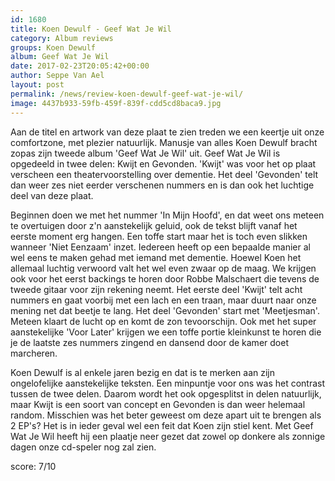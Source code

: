```yaml
---
id: 1680
title: Koen Dewulf - Geef Wat Je Wil
category: Album reviews
groups: Koen Dewulf
album: Geef Wat Je Wil
date: 2017-02-23T20:05:42+00:00
author: Seppe Van Ael
layout: post
permalink: /news/review-koen-dewulf-geef-wat-je-wil/
image: 4437b933-59fb-459f-839f-cdd5cd8baca9.jpg
---
```

Aan de titel en artwork van deze plaat te zien treden we een keertje uit onze comfortzone, met plezier natuurlijk. Manusje van alles Koen Dewulf bracht zopas zijn tweede album 'Geef Wat Je Wil' uit. Geef Wat Je Wil is opgedeeld in twee delen: Kwijt en Gevonden. 'Kwijt' was voor het op plaat verscheen een theatervoorstelling over dementie. Het deel 'Gevonden' telt dan weer zes niet eerder verschenen nummers en is dan ook het luchtige deel van deze plaat.

Beginnen doen we met het nummer 'In Mijn Hoofd', en dat weet ons meteen te overtuigen door z'n aanstekelijk geluid, ook de tekst blijft vanaf het eerste moment erg hangen. Een toffe start maar het is toch even slikken wanneer 'Niet Eenzaam' inzet. Iedereen heeft op een bepaalde manier al wel eens te maken gehad met iemand met dementie. Hoewel Koen het allemaal luchtig verwoord valt het wel even zwaar op de maag. We krijgen ook voor het eerst backings te horen door Robbe Malschaert die tevens de tweede gitaar voor zijn rekening neemt. Het eerste deel 'Kwijt' telt acht nummers en gaat voorbij met een lach en een traan, maar duurt naar onze mening net dat beetje te lang. Het deel 'Gevonden' start met 'Meetjesman'. Meteen klaart de lucht op en komt de zon tevoorschijn. Ook met het super aanstekelijke 'Voor Later' krijgen we een toffe portie kleinkunst te horen die je de laatste zes nummers zingend en dansend door de kamer doet marcheren.

Koen Dewulf is al enkele jaren bezig en dat is te merken aan zijn ongelofelijke aanstekelijke teksten. Een minpuntje voor ons was het contrast tussen de twee delen. Daarom wordt het ook opgesplitst in delen natuurlijk, maar Kwijt is een soort van concept en Gevonden is dan weer helemaal random. Misschien was het beter geweest om deze apart uit te brengen als 2 EP's? Het is in ieder geval wel een feit dat Koen zijn stiel kent. Met Geef Wat Je Wil heeft hij een plaatje neer gezet dat zowel op donkere als zonnige dagen onze cd-speler nog zal zien.

score: 7/10
